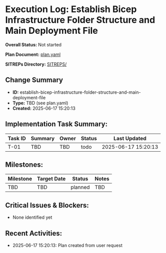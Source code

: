 # Execution Log: Establish Bicep Infrastructure Folder Structure and Main Deployment File

**Overall Status:** Not started

**Plan Document:** [plan.yaml](./plan.yaml)

**SITREPs Directory:** [SITREPS/](./SITREPS/)

## Change Summary
- **ID:** establish-bicep-infrastructure-folder-structure-and-main-deployment-file
- **Type:** TBD (see plan.yaml)
- **Created:** 2025-06-17 15:20:13

## Implementation Task Summary:

| Task ID | Summary | Owner | Status | Last Updated |
|---------|---------|-------|--------|--------------|
| T-01    | TBD     | TBD   | todo   | 2025-06-17 15:20:13 |

## Milestones:

| Milestone | Target Date | Status | Notes |
|-----------|-------------|--------|-------|
| TBD       | TBD         | planned | TBD  |

## Critical Issues & Blockers:
* None identified yet

## Recent Activities:
* 2025-06-17 15:20:13: Plan created from user request
